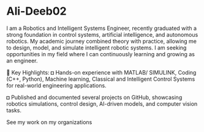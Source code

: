 # Ali-Deeb02
I am a Robotics and Intelligent Systems Engineer, recently graduated with a strong foundation in control systems, artificial intelligence, and autonomous robotics.
My academic journey combined theory with practice, allowing me to design, model, and simulate intelligent robotic systems.
I am seeking opportunities in my field where I can continuously learning and growing as an engineer.

🔹 Key Highlights:
◘ Hands-on experience with MATLAB/ SIMULINK, Coding (C++, Python), Machine learning, Classical and Intelligent Control Systems for real-world engineering applications.

◘ Published and documented several projects on GitHub, showcasing robotics simulations, control design, AI-driven models, and computer vision tasks.

See my work on my organizations
